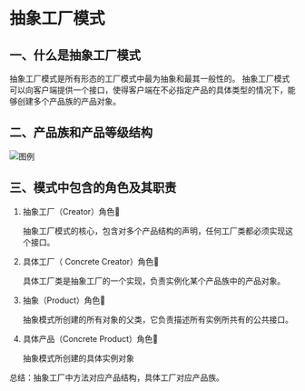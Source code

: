 # 抽象工厂模式

## 一、什么是抽象工厂模式

抽象工厂模式是所有形态的工厂模式中最为抽象和最其一般性的。
抽象工厂模式可以向客户端提供一个接口，使得客户端在不必指定产品的具体类型的情况下，能够创建多个产品族的产品对象。

## 二、产品族和产品等级结构

![图例](file:///e:/OneDrive/image/factory.png)

## 三、模式中包含的角色及其职责

1. 抽象工厂（Creator）角色

    抽象工厂模式的核心，包含对多个产品结构的声明，任何工厂类都必须实现这个接口。

2. 具体工厂（ Concrete  Creator）角色

    具体工厂类是抽象工厂的一个实现，负责实例化某个产品族中的产品对象。

3. 抽象（Product）角色

    抽象模式所创建的所有对象的父类，它负责描述所有实例所共有的公共接口。

4. 具体产品（Concrete Product）角色

    抽象模式所创建的具体实例对象

总结：抽象工厂中方法对应产品结构，具体工厂对应产品族。
